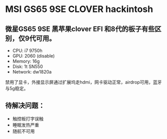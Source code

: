 # MSI GS65 9SE CLOVER hackintosh
## 微星GS65 9SE 黑苹果clover EFI 和8代的板子有些区别，仅9代可用。

+ CPU: i7 9750h
+ GPU: 2060 (disable)
+ Memory: 16g
+ Disk: 1t SN550
+ Network: dw1820a

禁用了显卡，外接显示屏通过扩展坞走hdmi，网卡驱动正常，airdrop可用，蓝牙与5g稳定。

## 待解决问题：
+ 触控板打字误触
+ 睡眠发热严重
+ 随航不可用




